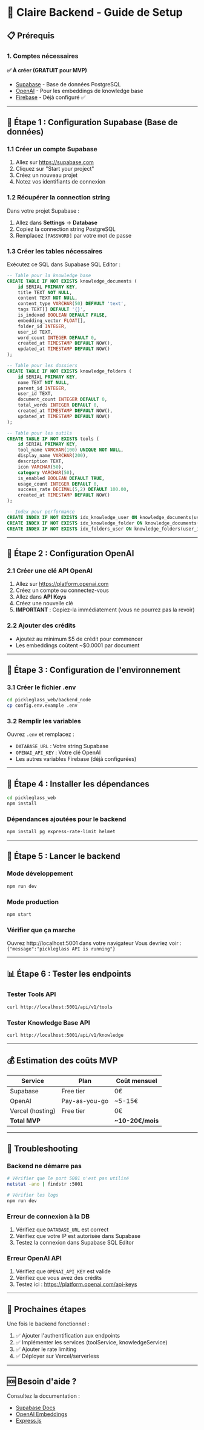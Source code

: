 # 🚀 Claire Backend - Guide de Setup

## 📋 Prérequis

### 1. Comptes nécessaires

#### ✅ À créer (GRATUIT pour MVP)
- [Supabase](https://supabase.com) - Base de données PostgreSQL
- [OpenAI](https://openai.com) - Pour les embeddings de knowledge base
- [Firebase](https://firebase.google.com) - Déjà configuré ✅

---

## 🔧 Étape 1 : Configuration Supabase (Base de données)

### 1.1 Créer un compte Supabase
1. Allez sur https://supabase.com
2. Cliquez sur "Start your project"
3. Créez un nouveau projet
4. Notez vos identifiants de connexion

### 1.2 Récupérer la connection string
Dans votre projet Supabase :
1. Allez dans **Settings** → **Database**
2. Copiez la connection string PostgreSQL
3. Remplacez `[PASSWORD]` par votre mot de passe

### 1.3 Créer les tables nécessaires
Exécutez ce SQL dans Supabase SQL Editor :

```sql
-- Table pour la knowledge base
CREATE TABLE IF NOT EXISTS knowledge_documents (
    id SERIAL PRIMARY KEY,
    title TEXT NOT NULL,
    content TEXT NOT NULL,
    content_type VARCHAR(50) DEFAULT 'text',
    tags TEXT[] DEFAULT '{}',
    is_indexed BOOLEAN DEFAULT FALSE,
    embedding_vector FLOAT[],
    folder_id INTEGER,
    user_id TEXT,
    word_count INTEGER DEFAULT 0,
    created_at TIMESTAMP DEFAULT NOW(),
    updated_at TIMESTAMP DEFAULT NOW()
);

-- Table pour les dossiers
CREATE TABLE IF NOT EXISTS knowledge_folders (
    id SERIAL PRIMARY KEY,
    name TEXT NOT NULL,
    parent_id INTEGER,
    user_id TEXT,
    document_count INTEGER DEFAULT 0,
    total_words INTEGER DEFAULT 0,
    created_at TIMESTAMP DEFAULT NOW(),
    updated_at TIMESTAMP DEFAULT NOW()
);

-- Table pour les outils
CREATE TABLE IF NOT EXISTS tools (
    id SERIAL PRIMARY KEY,
    tool_name VARCHAR(100) UNIQUE NOT NULL,
    display_name VARCHAR(200),
    description TEXT,
    icon VARCHAR(50),
    category VARCHAR(50),
    is_enabled BOOLEAN DEFAULT TRUE,
    usage_count INTEGER DEFAULT 0,
    success_rate DECIMAL(5,2) DEFAULT 100.00,
    created_at TIMESTAMP DEFAULT NOW()
);

-- Index pour performance
CREATE INDEX IF NOT EXISTS idx_knowledge_user ON knowledge_documents(user_id);
CREATE INDEX IF NOT EXISTS idx_knowledge_folder ON knowledge_documents(folder_id);
CREATE INDEX IF NOT EXISTS idx_folders_user ON knowledge_folders(user_id);
```

---

## 🔧 Étape 2 : Configuration OpenAI

### 2.1 Créer une clé API OpenAI
1. Allez sur https://platform.openai.com
2. Créez un compte ou connectez-vous
3. Allez dans **API Keys**
4. Créez une nouvelle clé
5. **IMPORTANT** : Copiez-la immédiatement (vous ne pourrez pas la revoir)

### 2.2 Ajouter des crédits
- Ajoutez au minimum $5 de crédit pour commencer
- Les embeddings coûtent ~$0.0001 par document

---

## 🔧 Étape 3 : Configuration de l'environnement

### 3.1 Créer le fichier .env
```bash
cd pickleglass_web/backend_node
cp config.env.example .env
```

### 3.2 Remplir les variables
Ouvrez `.env` et remplacez :
- `DATABASE_URL` : Votre string Supabase
- `OPENAI_API_KEY` : Votre clé OpenAI
- Les autres variables Firebase (déjà configurées)

---

## 🔧 Étape 4 : Installer les dépendances

```bash
cd pickleglass_web
npm install
```

### Dépendances ajoutées pour le backend
```bash
npm install pg express-rate-limit helmet
```

---

## 🚀 Étape 5 : Lancer le backend

### Mode développement
```bash
npm run dev
```

### Mode production
```bash
npm start
```

### Vérifier que ça marche
Ouvrez http://localhost:5001 dans votre navigateur
Vous devriez voir : `{"message":"pickleglass API is running"}`

---

## 📊 Étape 6 : Tester les endpoints

### Tester Tools API
```bash
curl http://localhost:5001/api/v1/tools
```

### Tester Knowledge Base API
```bash
curl http://localhost:5001/api/v1/knowledge
```

---

## 💰 Estimation des coûts MVP

| Service | Plan | Coût mensuel |
|---------|------|--------------|
| Supabase | Free tier | 0€ |
| OpenAI | Pay-as-you-go | ~5-15€ |
| Vercel (hosting) | Free tier | 0€ |
| **Total MVP** | | **~10-20€/mois** |

---

## 🚨 Troubleshooting

### Backend ne démarre pas
```bash
# Vérifier que le port 5001 n'est pas utilisé
netstat -ano | findstr :5001

# Vérifier les logs
npm run dev
```

### Erreur de connexion à la DB
1. Vérifiez que `DATABASE_URL` est correct
2. Vérifiez que votre IP est autorisée dans Supabase
3. Testez la connexion dans Supabase SQL Editor

### Erreur OpenAI API
1. Vérifiez que `OPENAI_API_KEY` est valide
2. Vérifiez que vous avez des crédits
3. Testez ici : https://platform.openai.com/api-keys

---

## 📝 Prochaines étapes

Une fois le backend fonctionnel :
1. ✅ Ajouter l'authentification aux endpoints
2. ✅ Implémenter les services (toolService, knowledgeService)
3. ✅ Ajouter le rate limiting
4. ✅ Déployer sur Vercel/serverless

---

## 🆘 Besoin d'aide ?

Consultez la documentation :
- [Supabase Docs](https://supabase.com/docs)
- [OpenAI Embeddings](https://platform.openai.com/docs/guides/embeddings)
- [Express.js](https://expressjs.com/)
